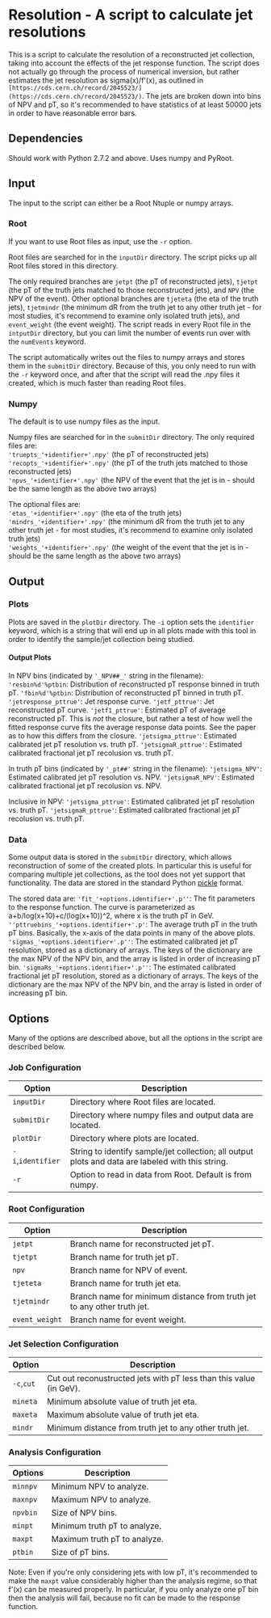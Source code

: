 # Resolution - A script to calculate jet resolutions

This is a script to calculate the resolution of a reconstructed jet collection, taking into account the effects of the jet response function.
The script does not actually go through the process of numerical inversion, but rather estimates the jet resolution as sigma(x)/f'(x), as outlined in `[https://cds.cern.ch/record/2045523/](https://cds.cern.ch/record/2045523/)`.
The jets are broken down into bins of NPV and pT, so it's recommended to have statistics of at least 50000 jets in order to have reasonable error bars.

## Dependencies
Should work with Python 2.7.2 and above. Uses numpy and PyRoot.

## Input
The input to the script can either be a Root Ntuple or numpy arrays.

### Root
If you want to use Root files as input, use the `-r` option.

Root files are searched for in the `inputDir` directory. The script picks up all Root files stored in this directory.

The only required branches are `jetpt` (the pT of reconstructed jets), `tjetpt` (the pT of the truth jets matched to those reconstructed jets), and `NPV` (the NPV of the event).
Other optional branches are `tjeteta` (the eta of the truth jets), `tjetmindr` (the minimum dR from the truth jet to any other truth jet - for most studies, it's recommend to examine only isolated truth jets), and `event_weight` (the event weight).
The script reads in every Root file in the `intputDir` directory, but you can limit the number of events run over with the `numEvents` keyword.

The script automatically writes out the files to numpy arrays and stores them in the `submitDir` directory. Because of this, you only need to run with the `-r` keyword once, and after that the script will read the .npy files it created, which is much faster than reading Root files.

### Numpy
The default is to use numpy files as the input.

Numpy files are searched for in the `submitDir` directory. The only required files are:  
`'truepts_'+identifier+'.npy'` (the pT of reconstructed jets)  
`'recopts_'+identifier+'.npy'` (the pT of the truth jets matched to those reconstructed jets)  
`'npvs_'+identifier+'.npy'` (the NPV of the event that the jet is in - should be the same length as the above two arrays)  

The optional files are:  
`'etas_'+identifier+'.npy'` (the eta of the truth jets)  
`'mindrs_'+identifier+'.npy'` (the minimum dR from the truth jet to any other truth jet - for most studies, it's recommend to examine only isolated truth jets)  
`'weights_'+identifier+'.npy'` (the weight of the event that the jet is in - should be the same length as the above two arrays)  

## Output

### Plots
Plots are saved in the `plotDir` directory. The `-i` option sets the `identifier` keyword, which is a string that will end up in all plots made with this tool in order to identify the sample/jet collection being studied.

#### Output Plots
In NPV bins (indicated by `'_NPV##_'` string in the filename):
`'resbin%d'%ptbin`: Distribution of reconstructed pT response binned in truth pT.
`'fbin%d'%ptbin`: Distribution of reconstructed pT binned in truth pT.
`'jetresponse_pttrue'`: Jet response curve.
`'jetf_pttrue'`: Jet reconstructed pT curve.
`'jetf1_pttrue'`: Estimated pT of average reconstructed pT. This is *not* the closure, but rather a test of how well the fitted response curve fits the average response data points. See the paper as to how this differs from the closure.
`'jetsigma_pttrue'`: Estimated calibrated jet pT resolution vs. truth pT.
`'jetsigmaR_pttrue'`: Estimated calibrated fractional jet pT recolusion vs. truth pT.

In truth pT bins (indicated by `'_pt##'` string in the filename):
`'jetsigma_NPV'`: Estimated calibrated jet pT resolution vs. NPV.
`'jetsigmaR_NPV'`: Estimated calibrated fractional jet pT recolusion vs. NPV.

Inclusive in NPV:
`'jetsigma_pttrue'`: Estimated calibrated jet pT resolution vs. truth pT.
`'jetsigmaR_pttrue'`: Estimated calibrated fractional jet pT recolusion vs. truth pT.

### Data
Some output data is stored in the `submitDir` directory, which allows reconstruction of some of the created plots. In particular this is useful for comparing multiple jet collections, as the tool does not yet support that functionality. The data are stored in the standard Python [pickle](https://docs.python.org/2/library/pickle.html) format.

The stored data are:
`'fit_'+options.identifier+'.p''`: The fit parameters to the response function. The curve is parameterized as a+b/log(x+10)+c/(log(x+10))^2, where x is the truth pT in GeV.
`''pttruebins_'+options.identifier+'.p'`: The average truth pT in the truth pT bins. Basically, the x-axis of the data points in many of the above plots.
`'sigmas_'+options.identifier+'.p''`: The estimated calibrated jet pT resolution, stored as a dictionary of arrays. The keys of the dictionary are the max NPV of the NPV bin, and the array is listed in order of increasing pT bin.
`'sigmaRs_'+options.identifier+'.p''`: The estimated calibrated fractional jet pT resolution, stored as a dictionary of arrays. The keys of the dictionary are the max NPV of the NPV bin, and the array is listed in order of increasing pT bin.

## Options
Many of the options are described above, but all the options in the script are described below.
### Job Configuration
Option | Description
--- | ---
`inputDir` | Directory where Root files are located.
`submitDir` | Directory where numpy files and output data are located.
`plotDir` | Directory where plots are located.
`-i`,`identifier` | String to identify sample/jet collection; all output plots and data are labeled with this string.
`-r` | Option to read in data from Root. Default is from numpy.
### Root Configuration
Option | Description
--- | ---
`jetpt` | Branch name for reconstructed jet pT.
`tjetpt` | Branch name for truth jet pT.
`npv` | Branch name for NPV of event.
`tjeteta` | Branch name for truth jet eta.
`tjetmindr` | Branch name for minimum distance from truth jet to any other truth jet.
`event_weight` | Branch name for event weight.
### Jet Selection Configuration
Option | Description
--- | ---
`-c`,`cut` | Cut out reconustructed jets with pT less than this value (in GeV).
`mineta` | Minimum absolute value of truth jet eta.
`maxeta` | Maximum absolute value of truth jet eta.
`mindr` | Minimum distance from truth jet to any other truth jet.
### Analysis Configuration
Options | Description
--- | ---
`minnpv` | Minimum NPV to analyze.
`maxnpv` | Maximum NPV to analyze.
`npvbin` | Size of NPV bins.
`minpt` | Minimum truth pT to analyze.
`maxpt` | Maximum truth pT to analyze.
`ptbin` | Size of pT bins.
Note: Even if you're only considering jets with low pT, it's recommended to make the `maxpt` value considerably higher than the analysis regime, so that f'(x) can be measured properly. In particular, if you only analyze one pT bin then the analysis will fail, because no fit can be made to the response function.



